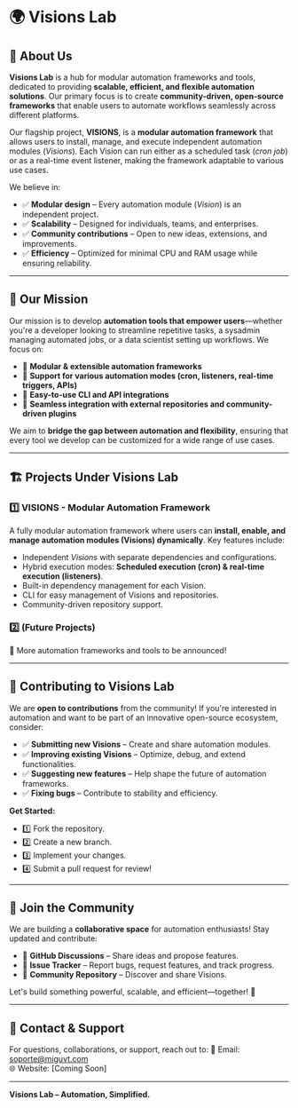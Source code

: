 # 🌍 **Visions Lab**

## 🔎 **About Us**
**Visions Lab** is a hub for modular automation frameworks and tools, dedicated to providing **scalable, efficient, and flexible automation solutions**. Our primary focus is to create **community-driven, open-source frameworks** that enable users to automate workflows seamlessly across different platforms.

Our flagship project, **VISIONS**, is a **modular automation framework** that allows users to install, manage, and execute independent automation modules (*Visions*). Each Vision can run either as a scheduled task (*cron job*) or as a real-time event listener, making the framework adaptable to various use cases.

We believe in:
- ✅ **Modular design** – Every automation module (*Vision*) is an independent project.
- ✅ **Scalability** – Designed for individuals, teams, and enterprises.
- ✅ **Community contributions** – Open to new ideas, extensions, and improvements.
- ✅ **Efficiency** – Optimized for minimal CPU and RAM usage while ensuring reliability.

---

## 🚀 **Our Mission**
Our mission is to develop **automation tools that empower users**—whether you're a developer looking to streamline repetitive tasks, a sysadmin managing automated jobs, or a data scientist setting up workflows. We focus on:

- 🔹 **Modular & extensible automation frameworks**
- 🔹 **Support for various automation modes (cron, listeners, real-time triggers, APIs)**
- 🔹 **Easy-to-use CLI and API integrations**
- 🔹 **Seamless integration with external repositories and community-driven plugins**

We aim to **bridge the gap between automation and flexibility**, ensuring that every tool we develop can be customized for a wide range of use cases.

---

## 🏗 **Projects Under Visions Lab**
### 1️⃣ **VISIONS - Modular Automation Framework**
A fully modular automation framework where users can **install, enable, and manage automation modules (Visions) dynamically**. Key features include:
- Independent *Visions* with separate dependencies and configurations.
- Hybrid execution modes: **Scheduled execution (cron) & real-time execution (listeners)**.
- Built-in dependency management for each Vision.
- CLI for easy management of Visions and repositories.
- Community-driven repository support.

### 2️⃣ **(Future Projects)**
🚧 More automation frameworks and tools to be announced!

---

## 🤝 **Contributing to Visions Lab**
We are **open to contributions** from the community! If you're interested in automation and want to be part of an innovative open-source ecosystem, consider:
- ✅ **Submitting new Visions** – Create and share automation modules.
- ✅ **Improving existing Visions** – Optimize, debug, and extend functionalities.
- ✅ **Suggesting new features** – Help shape the future of automation frameworks.
- ✅ **Fixing bugs** – Contribute to stability and efficiency.

**Get Started:**
- 1️⃣ Fork the repository.
- 2️⃣ Create a new branch.
- 3️⃣ Implement your changes.
- 4️⃣ Submit a pull request for review!

---

## 📢 **Join the Community**
We are building a **collaborative space** for automation enthusiasts! Stay updated and contribute:
- 📌 **GitHub Discussions** – Share ideas and propose features.
- 📌 **Issue Tracker** – Report bugs, request features, and track progress.
- 📌 **Community Repository** – Discover and share Visions.

Let's build something powerful, scalable, and efficient—together! 🚀

---

## 📩 **Contact & Support**
For questions, collaborations, or support, reach out to:
📧 Email: soporte@miguvt.com  
🌐 Website: [Coming Soon]  
  

---

**Visions Lab – Automation, Simplified.**

